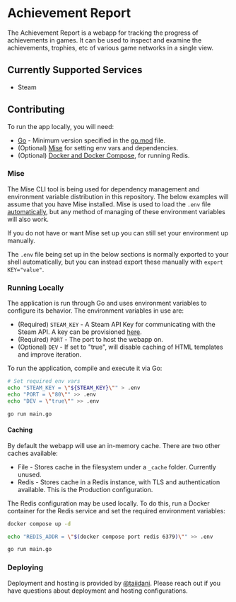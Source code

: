 # Achievement Report

The Achievement Report is a webapp for tracking the progress of achievements in games. It can be used to inspect and examine the achievements, trophies, etc of various game networks in a single view.

## Currently Supported Services

* Steam

## Contributing

To run the app locally, you will need:

* [Go](https://go.dev/) - Minimum version specified in the [go.mod](go.mod) file.
* (Optional) [Mise](https://mise.jdx.dev/) for setting env vars and dependencies.
* (Optional) [Docker and Docker Compose](https://docs.docker.com/desktop/), for running Redis.

### Mise

The Mise CLI tool is being used for dependency management and environment variable distribution in this repository. The below examples will assume that you have Mise installed. Mise is used to load the `.env` file [automatically](.mise.toml), but any method of managing of these environment variables will also work.


 If you do not have or want Mise set up you can still set your environment up manually.

The `.env` file being set up in the below sections is normally exported to your shell automatically, but you can instead export these manually with `export KEY="value"`.

### Running Locally

The application is run through Go and uses environment variables to configure its behavior. The environment variables in use are:

* (Required) `STEAM_KEY` - A Steam API Key for communicating with the Steam API. A key can be provisioned [here](https://steamcommunity.com/dev/apikey).
* (Required) `PORT` - The port to host the webapp on.
* (Optional) `DEV` - If set to "true", will disable caching of HTML templates and improve iteration.

To run the application, compile and execute it via Go:

```sh
# Set required env vars
echo "STEAM_KEY = \"${STEAM_KEY}\"" > .env
echo "PORT = \"80\"" >> .env
echo "DEV = \"true\"" >> .env

go run main.go
```

#### Caching

By default the webapp will use an in-memory cache. There are two other caches available:

* File - Stores cache in the filesystem under a `_cache` folder. Currently unused.
* Redis - Stores cache in a Redis instance, with TLS and authentication available. This is the Production configuration.

The Redis configuration may be used locally. To do this, run a Docker container for the Redis service and set the required environment variables:

```sh
docker compose up -d

echo "REDIS_ADDR = \"$(docker compose port redis 6379)\"" >> .env

go run main.go
```

### Deploying

Deployment and hosting is provided by [@taiidani](https://github.com/taiidani). Please reach out if you have questions about deployment and hosting configurations.
